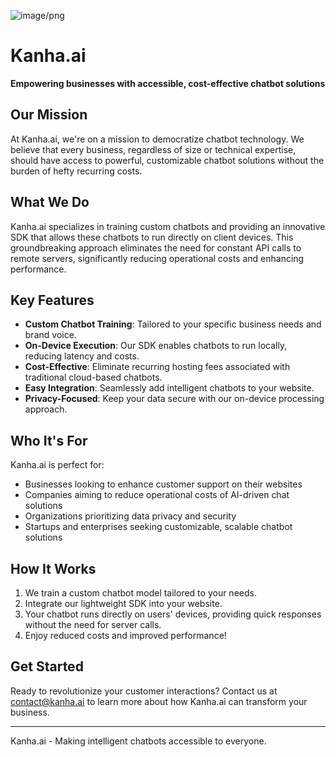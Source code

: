![image/png](https://cdn-uploads.huggingface.co/production/uploads/62f8ca074588fe31f4361dae/XTGxDFAiIbkTw6D5Ccj6J.png)

# Kanha.ai

**Empowering businesses with accessible, cost-effective chatbot solutions**

## Our Mission

At Kanha.ai, we're on a mission to democratize chatbot technology. We believe that every business, regardless of size or technical expertise, should have access to powerful, customizable chatbot solutions without the burden of hefty recurring costs.

## What We Do

Kanha.ai specializes in training custom chatbots and providing an innovative SDK that allows these chatbots to run directly on client devices. This groundbreaking approach eliminates the need for constant API calls to remote servers, significantly reducing operational costs and enhancing performance.

## Key Features

- **Custom Chatbot Training**: Tailored to your specific business needs and brand voice.
- **On-Device Execution**: Our SDK enables chatbots to run locally, reducing latency and costs.
- **Cost-Effective**: Eliminate recurring hosting fees associated with traditional cloud-based chatbots.
- **Easy Integration**: Seamlessly add intelligent chatbots to your website.
- **Privacy-Focused**: Keep your data secure with our on-device processing approach.

## Who It's For

Kanha.ai is perfect for:
- Businesses looking to enhance customer support on their websites
- Companies aiming to reduce operational costs of AI-driven chat solutions
- Organizations prioritizing data privacy and security
- Startups and enterprises seeking customizable, scalable chatbot solutions

## How It Works

1. We train a custom chatbot model tailored to your needs.
2. Integrate our lightweight SDK into your website.
3. Your chatbot runs directly on users' devices, providing quick responses without the need for server calls.
4. Enjoy reduced costs and improved performance!

## Get Started

Ready to revolutionize your customer interactions? Contact us at [contact@kanha.ai](mailto:contact@kanha.ai) to learn more about how Kanha.ai can transform your business.

---

Kanha.ai - Making intelligent chatbots accessible to everyone.
